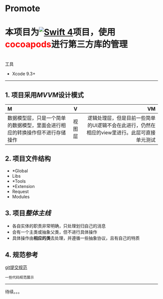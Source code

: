 # Promote

# 本项目为[![Swift 4](https://img.shields.io/badge/swift-4.0-orange.svg?style=flat)](https://swift.org)项目，使用<font color=red>cocoapods</font>进行第三方库的管理
<br> 工具
* Xcode 9.3+ 
***

## 1. 项目采用*MVVM*设计模式

M  | V |  VM
:-|:-:|-:
数据模型层，只是一个简单的数据模型，里面会进行相应的转换操作但不进行存储操作     |     视图层    |   逻辑处理层，但是目前一些简单的UI逻辑不会在此进行，仍然在相应的view里进行。此层可直接单元测试    
## 2. 项目文件结构
+ \*Global
+ Libs
+ \*Tools
+ \*Extension
+ Request
+ Modules

## 3. 项目*整体主线*
- 各自实体的职责非常明确，只处理划归自己的消息
- 会有一个主类或抽象父类，但不进行具体操作
- 具体操作由**相应的类**去处理，并遵循一些抽象协议，且有自己的特质     

## 4. 规范参考
[git提交规范](http://www.cnblogs.com/okokabcd/p/9388288.html)

```
一些代码规范展示
```
---
待续。。。
